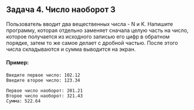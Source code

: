 ## Задача 4. Число наоборот 3

Пользователь вводит два вещественных числа - N и K. Напишите программу, которая отдельно заменяет сначала целую часть на
число, которое получается из исходного записью его цифр в обратном порядке, затем то же самое делает с дробной частью.
После этого числа складываются и сумма выводится на экран.

#### Пример:
```
Введите первое число: 102.12
Введите второе число: 123.34

Первое число наоборот: 201.21
Второе число наоборот: 321.43
Сумма: 522.64
```